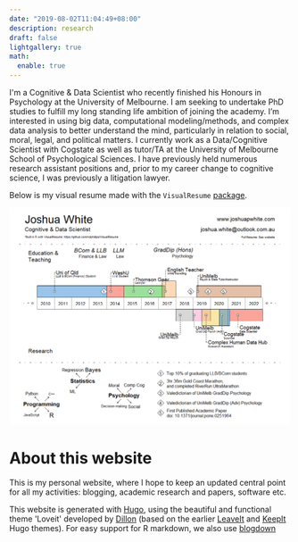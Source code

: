 ```yaml
---
date: "2019-08-02T11:04:49+08:00"
description: research
draft: false
lightgallery: true
math:
  enable: true
---
```


I'm a Cognitive & Data Scientist who recently finished his Honours in Psychology at the
University of Melbourne. I am seeking to undertake PhD studies to fulfill my long standing life
ambition of joining the academy. I’m interested in using big data, computational
modeling/methods, and complex data analysis to better understand the mind, particularly in
relation to social, moral, legal, and political matters. I currently work as a Data/Cognitive
Scientist with Cogstate as well as tutor/TA at the University of Melbourne School of
Psychological Sciences. I have previously held numerous research assistant positions and,
prior to my career change to cognitive science, I was previously a litigation lawyer.  

Below is my visual resume made with the `VisualResume`
[package](https://github.com/ndphillips/VisualResume).

![](https://github.com/WhiteJP/CV/blob/master/man/figures/README-unnamed-chunk-2-1.png)

# About this website

This is my personal website, where I hope to keep an updated central point for 
all my activities: blogging, academic research and papers, software etc. 

This website is generated with [Hugo](https://gohugo.io/), using the beautiful 
and functional theme 'Loveit' developed by [Dillon](https://dillonzq.com/) (based 
on the earlier [LeaveIt](https://github.com/liuzc/LeaveIt) and 
[KeepIt](https://github.com/Fastbyte01/KeepIt) Hugo themes). For easy support
for R markdown, we also use [blogdown](https://github.com/rstudio/blogdown)
